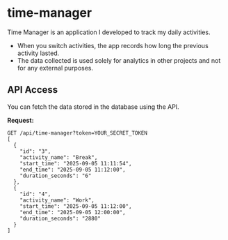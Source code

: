 # time-manager

Time Manager is an application I developed to track my daily activities.
- When you switch activities, the app records how long the previous activity lasted.
- The data collected is used solely for analytics in other projects and not for any external purposes.


## API Access

You can fetch the data stored in the database using the API.

**Request:**

```http
GET /api/time-manager?token=YOUR_SECRET_TOKEN
[
  {
    "id": "3",
    "activity_name": "Break",
    "start_time": "2025-09-05 11:11:54",
    "end_time": "2025-09-05 11:12:00",
    "duration_seconds": "6"
  },
  {
    "id": "4",
    "activity_name": "Work",
    "start_time": "2025-09-05 11:12:00",
    "end_time": "2025-09-05 12:00:00",
    "duration_seconds": "2880"
  }
]
